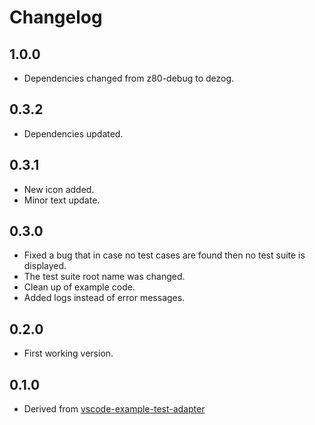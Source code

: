 # Changelog

## 1.0.0
- Dependencies changed from z80-debug to dezog.


## 0.3.2
- Dependencies updated.


## 0.3.1
- New icon added.
- Minor text update.


## 0.3.0
- Fixed a bug that in case no test cases are found then no test suite is displayed.
- The test suite root name was changed.
- Clean up of example code.
- Added logs instead of error messages.


## 0.2.0
- First working version.


## 0.1.0
- Derived from [vscode-example-test-adapter](https://github.com/hbenl/vscode-example-test-adapter)
